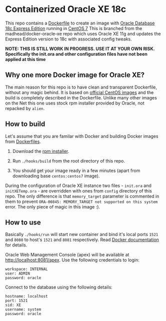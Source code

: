 # Containerized Oracle XE 18c

This repo contains a [Dockerfile](https://www.docker.com/) to create an image with [Oracle Database 18c Express Edition](http://www.oracle.com/technetwork/database/database-technologies/express-edition/overview/index.html) running in [CentOS 7](http://www.centos.org/)
This is branched from the madhead/docker-oracle-xe repo which uses Oracle XE 11g and updates the Express Edition version to 18c with associated config tweaks.

**NOTE: THIS IS STILL WORK IN PROGRESS. USE IT AT YOUR OWN RISK. Specifically the init.ora and other configuration files have not been applied at this time**

## Why one more Docker image for Oracle XE?

The main reason for this repo is to have clean and transparent Dockerfile, without any magic behind.
It is based on [official CentOS images](https://registry.hub.docker.com/_/centos/) and the build is completely described in the Dockerfile.
Unlike many other images on the Net this one uses stock rpm installer provided by Oracle, not repacked by `alien`.

## How to build

Let's assume that you are familar with Docker and building Docker images from [Dockerfiles](http://docs.docker.com/reference/builder/).

1. Download the [rpm installer](http://www.oracle.com/technetwork/database/database-technologies/express-edition/downloads/index.html).

1. Run `./hooks/build` from the root directory of this repo.
1. You should get your image ready in a few minutes (apart from downloading base `centos:centos7` image).

During the configuration of Oracle XE instance two files - `init.ora` and `initXETemp.ora` - are overridden with ones from `config` directory of this repo.
The only difference is that `memory_target` parameter is commented in them to prevent `ORA-00845: MEMORY_TARGET not supported on this system` error.
The only piece of magic in this image :).

## How to use

Basically `./hooks/run` will start new container and bind it's local ports `1521` and `8080` to host's `1521` and `8081` respectively.
Read [Docker documentation](http://docs.docker.com/userguide/usingdocker/) for details.

Oracle Web Management Console (apex) will be available at [http://localhost:8081/apex](http://localhost:8081/apex).
Use the following credentials to login:

    workspace: INTERNAL
    user: ADMIN
    password: oracle

Connect to the database using the following details:

    hostname: localhost
    port: 1521
    sid: XE
    username: system
    password: oracle
